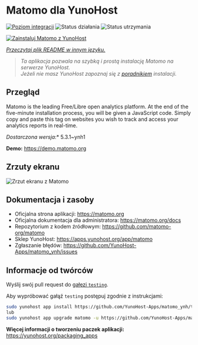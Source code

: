 <!--
To README zostało automatycznie wygenerowane przez <https://github.com/YunoHost/apps/tree/master/tools/readme_generator>
Nie powinno być ono edytowane ręcznie.
-->

# Matomo dla YunoHost

[![Poziom integracji](https://apps.yunohost.org/badge/integration/matomo)](https://ci-apps.yunohost.org/ci/apps/matomo/)
![Status działania](https://apps.yunohost.org/badge/state/matomo)
![Status utrzymania](https://apps.yunohost.org/badge/maintained/matomo)

[![Zainstaluj Matomo z YunoHost](https://install-app.yunohost.org/install-with-yunohost.svg)](https://install-app.yunohost.org/?app=matomo)

*[Przeczytaj plik README w innym języku.](./ALL_README.md)*

> *Ta aplikacja pozwala na szybką i prostą instalację Matomo na serwerze YunoHost.*  
> *Jeżeli nie masz YunoHost zapoznaj się z [poradnikiem](https://yunohost.org/install) instalacji.*

## Przegląd

Matomo is the leading Free/Libre open analytics platform. At the end of the five-minute installation process, you will be given a JavaScript code. Simply copy and paste this tag on websites you wish to track and access your analytics reports in real-time.


*Dostarczona wersja:** 5.3.1~ynh1

**Demo:** <https://demo.matomo.org>

## Zrzuty ekranu

![Zrzut ekranu z Matomo](./doc/screenshots/screenshot.png)

## Dokumentacja i zasoby

- Oficjalna strona aplikacji: <https://matomo.org>
- Oficjalna dokumentacja dla administratora: <https://matomo.org/docs>
- Repozytorium z kodem źródłowym: <https://github.com/matomo-org/matomo>
- Sklep YunoHost: <https://apps.yunohost.org/app/matomo>
- Zgłaszanie błędów: <https://github.com/YunoHost-Apps/matomo_ynh/issues>

## Informacje od twórców

Wyślij swój pull request do [gałęzi `testing`](https://github.com/YunoHost-Apps/matomo_ynh/tree/testing).

Aby wypróbować gałąź `testing` postępuj zgodnie z instrukcjami:

```bash
sudo yunohost app install https://github.com/YunoHost-Apps/matomo_ynh/tree/testing --debug
lub
sudo yunohost app upgrade matomo -u https://github.com/YunoHost-Apps/matomo_ynh/tree/testing --debug
```

**Więcej informacji o tworzeniu paczek aplikacji:** <https://yunohost.org/packaging_apps>
